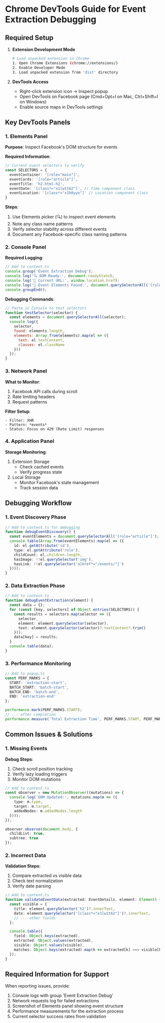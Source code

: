 # Chrome DevTools Guide for Event Extraction Debugging

## Required Setup

1. **Extension Development Mode**
   ```bash
   # Load unpacked extension in Chrome
   1. Open Chrome Extensions (chrome://extensions/)
   2. Enable Developer Mode
   3. Load unpacked extension from 'dist' directory
   ```

2. **DevTools Access**
   - Right-click extension icon → Inspect popup
   - Open DevTools on Facebook page (Cmd+Opt+I on Mac, Ctrl+Shift+I on Windows)
   - Enable source maps in DevTools settings

## Key DevTools Panels

### 1. Elements Panel
**Purpose**: Inspect Facebook's DOM structure for events

**Required Information**:
```typescript
// Current event selectors to verify
const SELECTORS = {
  eventContainer: '[role="main"]',
  eventCards: '[role="article"]',
  eventTitle: 'h2.html-h2',
  eventDate: '[class*="x1lw1t62"]', // Time component class
  eventLocation: '[class*="x1h8yyo"]' // Location component class
}
```

**Steps**:
1. Use Elements picker (🔍) to inspect event elements
2. Note any class name patterns
3. Verify selector stability across different events
4. Document any Facebook-specific class naming patterns

### 2. Console Panel
**Required Logging**:
```typescript
// Add to content.ts
console.group('Event Extraction Debug');
console.log('🔍 DOM Ready:', document.readyState);
console.log('📍 Current URL:', window.location.href);
console.log('🎯 Event Elements Found:', document.querySelectorAll('[role="article"]').length);
console.groupEnd();
```

**Debugging Commands**:
```javascript
// Paste in Console to test selectors
function testSelector(selector) {
  const elements = document.querySelectorAll(selector);
  console.log({
    selector,
    found: elements.length,
    elements: Array.from(elements).map(el => ({
      text: el.textContent,
      classes: el.className
    }))
  });
}
```

### 3. Network Panel
**What to Monitor**:
1. Facebook API calls during scroll
2. Rate limiting headers
3. Request patterns

**Filter Setup**:
```
- Filter: XHR
- Pattern: *events*
- Status: Focus on 429 (Rate Limit) responses
```

### 4. Application Panel
**Storage Monitoring**:
1. Extension Storage
   - Check cached events
   - Verify progress state
2. Local Storage
   - Monitor Facebook's state management
   - Track session data

## Debugging Workflow

### 1. Event Discovery Phase
```typescript
// Add to content.ts for debugging
function debugEventDiscovery() {
  const eventElements = document.querySelectorAll('[role="article"]');
  console.table(Array.from(eventElements).map(el => ({
    id: el.getAttribute('id'),
    type: el.getAttribute('role'),
    childCount: el.children.length,
    hasImage: !!el.querySelector('img'),
    hasLink: !!el.querySelector('a[href*="/events/"]')
  })));
}
```

### 2. Data Extraction Phase
```typescript
// Add to content.ts
function debugEventExtraction(element) {
  const data = {};
  for (const [key, selectors] of Object.entries(SELECTORS)) {
    const results = selectors.map(selector => ({
      selector,
      element: element.querySelector(selector),
      text: element.querySelector(selector)?.textContent?.trim()
    }));
    data[key] = results;
  }
  console.table(data);
}
```

### 3. Performance Monitoring
```typescript
// Add to popup.ts
const PERF_MARKS = {
  START: 'extraction-start',
  BATCH_START: 'batch-start',
  BATCH_END: 'batch-end',
  END: 'extraction-end'
};

performance.mark(PERF_MARKS.START);
// ... after completion
performance.measure('Total Extraction Time', PERF_MARKS.START, PERF_MARKS.END);
```

## Common Issues & Solutions

### 1. Missing Events
**Debug Steps**:
1. Check scroll position tracking
2. Verify lazy loading triggers
3. Monitor DOM mutations

```typescript
// Add to content.ts
const observer = new MutationObserver((mutations) => {
  console.log('DOM Updated:', mutations.map(m => ({
    type: m.type,
    target: m.target,
    addedNodes: m.addedNodes.length
  })));
});

observer.observe(document.body, {
  childList: true,
  subtree: true
});
```

### 2. Incorrect Data
**Validation Steps**:
1. Compare extracted vs visible data
2. Check text normalization
3. Verify date parsing

```typescript
// Add to content.ts
function validateEventData(extracted: EventDetails, element: Element) {
  const visible = {
    title: element.querySelector('h2')?.innerText,
    date: element.querySelector('[class*="x1lw1t62"]')?.innerText,
    // ... other fields
  };

  console.table({
    field: Object.keys(extracted),
    extracted: Object.values(extracted),
    visible: Object.values(visible),
    matches: Object.keys(extracted).map(k => extracted[k] === visible[k])
  });
}
```

## Required Information for Support

When reporting issues, provide:
1. Console logs with group 'Event Extraction Debug'
2. Network requests log for failed extractions
3. Screenshot of Elements panel showing event structure
4. Performance measurements for the extraction process
5. Current selector success rates from validation 